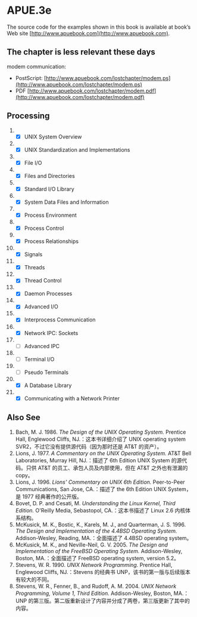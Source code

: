 # APUE.3e

The source code for the examples shown in this book is available at book’s Web site [http://www.apuebook.com](http://www.apuebook.com).

## The chapter is less relevant these days

modem communication: 
- PostScript: [http://www.apuebook.com/lostchapter/modem.ps](http://www.apuebook.com/lostchapter/modem.ps)
- PDF [http://www.apuebook.com/lostchapter/modem.pdf](http://www.apuebook.com/lostchapter/modem.pdf)

## Processing

1. - [x] UNIX System Overview
2. - [x] UNIX Standardization and Implementations
3. - [x] File I/O
4. - [x] Files and Directories
5. - [x] Standard I/O Library
6. - [x] System Data Files and Information
7. - [x] Process Environment
8. - [x] Process Control
9. - [x] Process Relationships
10. - [x] Signals
11. - [x] Threads
12. - [x] Thread Control
13. - [x] Daemon Processes
14. - [x] Advanced I/O
15. - [x] Interprocess Communication
16. - [x] Network IPC: Sockets
17. - [ ] Advanced IPC
18. - [ ] Terminal I/O
19. - [ ] Pseudo Terminals
20. - [x] A Database Library
21. - [x] Communicating with a Network Printer

## Also See

1. Bach, M. J. 1986. *The Design of the UNIX Operating System.* Prentice Hall, Englewood Cliffs, NJ.：这本书详细介绍了 UNIX operating system SVR2，不过它没有提供源代码（因为那时还是 AT&T 的资产）。
2. Lions, J. 1977. *A Commentary on the UNIX Operating System.* AT&T Bell Laboratories, Murray Hill, NJ.：描述了 6th Edition UNIX System 的源代码。只供 AT&T 的员工、承包人员及内部使用，但在 AT&T 之外也有泄漏的 copy。
3. Lions, J. 1996. *Lions’ Commentary on UNIX 6th Edition.* Peer-to-Peer Communications, San Jose, CA.：描述了 the 6th Edition UNIX System，是 1977 经典著作的公开版。
4. Bovet, D. P. and Cesati, M. *Understanding the Linux Kernel, Third Edition.* O'Reilly Media, Sebastopol, CA.：这本书描述了 Linux 2.6 内核体系结构。
5. McKusick, M. K., Bostic, K., Karels, M. J., and Quarterman, J. S. 1996. *The Design and Implementation of the 4.4BSD Operating System.* Addison-Wesley, Reading, MA.：全面描述了 4.4BSD operating system。
6. McKusick, M. K., and Neville-Neil, G. V. 2005. *The Design and Implementation of the FreeBSD Operating System.* Addison-Wesley, Boston, MA.：全面描述了 FreeBSD operating system, version 5.2。
7. Stevens, W. R. 1990. *UNIX Network Programming.* Prentice Hall, Englewood Cliffs, NJ.：Stevens 的经典书 UNP，该书的第一版与后续版本有较大的不同。
8. Stevens, W. R., Fenner, B., and Rudoff, A. M. 2004. *UNIX Network Programming, Volume 1, Third Edition.* Addison-Wesley, Boston, MA.：UNP 的第三版。第二版重新设计了内容并分成了两卷，第三版更新了其中的内容。
